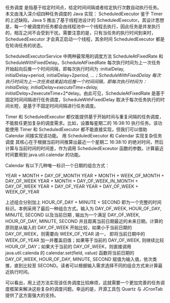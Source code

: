 任务调度
是指基于给定时间点，给定时间间隔或者给定执行次数自动执行任务。本文由浅入深介绍四种任务调度的 Java 实现：
ScheduledExecutor
鉴于 Timer 的上述缺陷，Java 5 推出了基于线程池设计的 ScheduledExecutor。其设计思想是，每一个被调度的任务都会由线程池中一个线程去执行，因此任务是并发执行的，相互之间不会受到干扰。需要注意的是，只有当任务的执行时间到来时，ScheduedExecutor 才会真正启动一个线程，其余时间 ScheduledExecutor 都是在轮询任务的状态。

 ScheduledExecutorService 中两种最常用的调度方法 ScheduleAtFixedRate 和 ScheduleWithFixedDelay。ScheduleAtFixedRate 每次执行时间为上一次任务开始起向后推一个时间间隔，即每次执行时间为 :initialDelay, initialDelay+period, initialDelay+2*period, …；ScheduleWithFixedDelay 每次执行时间为上一次任务结束起向后推一个时间间隔，即每次执行时间为：initialDelay, initialDelay+executeTime+delay, initialDelay+2*executeTime+2*delay。由此可见，ScheduleAtFixedRate 是基于固定时间间隔进行任务调度，ScheduleWithFixedDelay 取决于每次任务执行的时间长短，是基于不固定时间间隔进行任务调度。
 
 Timer 和 ScheduledExecutor 都仅能提供基于开始时间与重复间隔的任务调度，不能胜任更加复杂的调度需求。比如，设置每星期二的 16:38:10 执行任务。该功能使用 Timer 和 ScheduledExecutor 都不能直接实现，但我们可以借助 Calendar 间接实现该功能。
 用 ScheduledExecutor 和 Calendar 实现复杂任务调度
 其核心在于根据当前时间推算出最近一个星期二 16:38:10 的绝对时间，然后计算与当前时间的时间差，作为调用 ScheduledExceutor 函数的参数。计算最近时间要用到 java.util.calendar 的功能。
 
 Calendar 有以下几种唯一标识一个日期的组合方式：

YEAR + MONTH + DAY_OF_MONTH 
YEAR + MONTH + WEEK_OF_MONTH + DAY_OF_WEEK 
YEAR + MONTH + DAY_OF_WEEK_IN_MONTH + DAY_OF_WEEK 
YEAR + DAY_OF_YEAR 
YEAR + DAY_OF_WEEK + WEEK_OF_YEAR

上述组合分别加上 HOUR_OF_DAY + MINUTE + SECOND 即为一个完整的时间标识。本例采用了最后一种组合方式。输入为 DAY_OF_WEEK, HOUR_OF_DAY, MINUTE, SECOND 以及当前日期 , 输出为一个满足 DAY_OF_WEEK, HOUR_OF_DAY, MINUTE, SECOND 并且距离当前日期最近的未来日期。计算的原则是从输入的 DAY_OF_WEEK 开始比较，如果小于当前日期的 DAY_OF_WEEK，则需要向 WEEK_OF_YEAR 进一， 即将当前日期中的 WEEK_OF_YEAR 加一并覆盖旧值；如果等于当前的 DAY_OF_WEEK, 则继续比较 HOUR_OF_DAY；如果大于当前的 DAY_OF_WEEK，则直接调用 java.util.calenda 的 calendar.set(field, value) 函数将当前日期的 DAY_OF_WEEK, HOUR_OF_DAY, MINUTE, SECOND 赋值为输入值，依次类推，直到比较至 SECOND。读者可以根据输入需求选择不同的组合方式来计算最近执行时间。

可以看出，用上述方法实现该任务调度比较麻烦，这就需要一个更加完善的任务调度框架来解决这些复杂的调度问题。幸运的是，开源工具包 Quartz 与 JCronTab 提供了这方面强大的支持。
